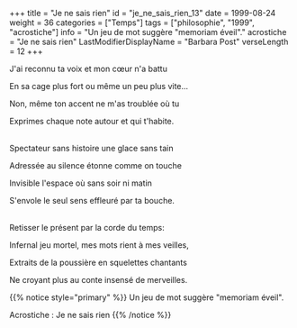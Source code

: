 +++
title = "Je ne sais rien"
id = "je_ne_sais_rien_13"
date = 1999-08-24
weight = 36
categories = ["Temps"]
tags = ["philosophie", "1999", "acrostiche"]
info = "Un jeu de mot suggère \"memoriam éveil\"."
acrostiche = "Je ne sais rien"
LastModifierDisplayName = "Barbara Post"
verseLength = 12
+++

J'ai reconnu ta voix et mon cœur n'a battu

En sa cage plus fort ou même un peu plus vite...

Non, même ton accent ne m'as troublée où tu

Exprimes chaque note autour et qui t'habite.

 \
Spectateur sans histoire une glace sans tain

Adressée au silence étonne comme on touche

Invisible l'espace où sans soir ni matin

S'envole le seul sens effleuré par ta bouche.

 \
Retisser le présent par la corde du temps:

Infernal jeu mortel, mes mots rient à mes veilles,

Extraits de la poussière en squelettes chantants

Ne croyant plus au conte insensé de merveilles.

{{% notice style="primary" %}}
Un jeu de mot suggère \"memoriam éveil\".

Acrostiche : Je ne sais rien
{{% /notice %}}
